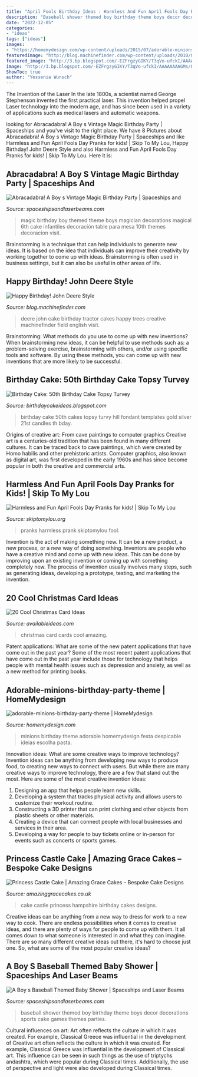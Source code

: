 ```yaml
---
title: "April Fools Birthday Ideas : Harmless And Fun April Fools Day Pranks for Kids!"
description: "Baseball shower themed boy birthday theme boys decor decorations sports cake games themes parties"
date: "2022-12-05"
categories:
- "ideas"
tags: ["ideas"]
images:
- "https://homemydesign.com/wp-content/uploads/2015/07/adorable-minions-birthday-party-theme.jpg"
featuredImage: "http://blog.machinefinder.com/wp-content/uploads/2010/04/2529962667_ca9d911728_b.jpg"
featured_image: "http://3.bp.blogspot.com/-EZFrgzyGIKY/T3qVo-ufckI/AAAAAAAAGMs/F2wDwLYOYhM/s1600/black-white-50-birhtday-cake.jpg"
image: "http://3.bp.blogspot.com/-EZFrgzyGIKY/T3qVo-ufckI/AAAAAAAAGMs/F2wDwLYOYhM/s1600/black-white-50-birhtday-cake.jpg"
ShowToc: true
author: "Yessenia Wunsch"
---
```



The Invention of the Laser
In the late 1800s, a scientist named George Stephenson invented the first practical laser. This invention helped propel Laser technology into the modern age, and has since been used in a variety of applications such as medical lasers and automatic weapons.

	

		
looking for Abracadabra! A Boy s Vintage Magic Birthday Party | Spaceships and you've visit to the right place. We have 8 Pictures about Abracadabra! A Boy s Vintage Magic Birthday Party | Spaceships and like Harmless and Fun April Fools Day Pranks for kids! | Skip To My Lou, Happy Birthday! John Deere Style and also Harmless and Fun April Fools Day Pranks for kids! | Skip To My Lou. Here it is:
		
    
## Abracadabra! A Boy S Vintage Magic Birthday Party | Spaceships And

<img loading=lazy src="http://spaceshipsandlaserbeams.com/wp-content/uploads/2015/09/vintage-magic-birthday-party-ideas-boys.jpg" onerror="this.onerror=null;this.src='https://tse1.mm.bing.net/th?id=OIP.i9nmtkxMjOFpK1XlXmd2rwHaLH&amp;pid=15.1';" alt="Abracadabra! A Boy s Vintage Magic Birthday Party | Spaceships and">

_Source: spaceshipsandlaserbeams.com_

>magic birthday boy themed theme boys magician decorations magical 6th cake infantiles decoración table para mesa 10th themes decoracion visit. 

	

Brainstorming is a technique that can help individuals to generate new ideas. It is based on the idea that individuals can improve their creativity by working together to come up with ideas. Brainstorming is often used in business settings, but it can also be useful in other areas of life.

    
## Happy Birthday! John Deere Style

<img loading=lazy src="http://blog.machinefinder.com/wp-content/uploads/2010/04/2529962667_ca9d911728_b.jpg" onerror="this.onerror=null;this.src='https://tse3.mm.bing.net/th?id=OIP.AysJ2IdVfTJ2eMizu6CagQHaFj&amp;pid=15.1';" alt="Happy Birthday! John Deere Style">

_Source: blog.machinefinder.com_

>deere john cake birthday tractor cakes happy trees creative machinefinder field english visit. 

	

Brainstorming: What methods do you use to come up with new inventions?
When brainstorming new ideas, it can be helpful to use methods such as: a problem-solving exercise, brainstorming with others, and/or using specific tools and software. By using these methods, you can come up with new inventions that are more likely to be successful.

    
## Birthday Cake: 50th Birthday Cake Topsy Turvey

<img loading=lazy src="http://3.bp.blogspot.com/-EZFrgzyGIKY/T3qVo-ufckI/AAAAAAAAGMs/F2wDwLYOYhM/s1600/black-white-50-birhtday-cake.jpg" onerror="this.onerror=null;this.src='https://tse2.mm.bing.net/th?id=OIP.l410IMAU7PXrFbRCINMT9gAAAA&amp;pid=15.1';" alt="Birthday Cake: 50th Birthday Cake Topsy Turvey">

_Source: birthdaycakeideas.blogspot.com_

>birthday cake 50th cakes topsy turvy hill fondant templates gold silver 21st candles th bday. 

	

Origins of creative art: From cave paintings to computer graphics
Creative art is a centuries-old tradition that has been found in many different cultures. It can be traced back to cave paintings, which were created by Homo habilis and other prehistoric artists. Computer graphics, also known as digital art, was first developed in the early 1960s and has since become popular in both the creative and commercial arts.

    
## Harmless And Fun April Fools Day Pranks for Kids! | Skip To My Lou

<img loading=lazy src="http://www.skiptomylou.org/wp-content/uploads/2014/03/april-fools-for-kids-1.jpg" onerror="this.onerror=null;this.src='https://tse2.mm.bing.net/th?id=OIP.8OjxnwrztxjrcvCyooFV3wHaKl&amp;pid=15.1';" alt="Harmless and Fun April Fools Day Pranks for kids! | Skip To My Lou">

_Source: skiptomylou.org_

>pranks harmless prank skiptomylou fool. 

	

Invention is the act of making something new. It can be a new product, a new process, or a new way of doing something. Inventors are people who have a creative mind and come up with new ideas. This can be done by improving upon an existing invention or coming up with something completely new. The process of invention usually involves many steps, such as generating ideas, developing a prototype, testing, and marketing the invention.

    
## 20 Cool Christmas Card Ideas

<img loading=lazy src="http://availableideas.com/wp-content/uploads/2015/11/Christmas-Card-Inspirations-1.jpg" onerror="this.onerror=null;this.src='https://tse1.mm.bing.net/th?id=OIP.KEWejazCiDzPzAE6jdkd3gHaFj&amp;pid=15.1';" alt="20 Cool Christmas Card Ideas">

_Source: availableideas.com_

>christmas card cards cool amazing. 

	

Patent applications: What are some of the new patent applications that have come out in the past year?
Some of the most recent patent applications that have come out in the past year include those for technology that helps people with mental health issues such as depression and anxiety, as well as a new method for printing books.

    
## Adorable-minions-birthday-party-theme | HomeMydesign

<img loading=lazy src="https://homemydesign.com/wp-content/uploads/2015/07/adorable-minions-birthday-party-theme.jpg" onerror="this.onerror=null;this.src='https://tse3.mm.bing.net/th?id=OIP.VOl28dhqPiuXuyYj9p6HgQHaOI&amp;pid=15.1';" alt="adorable-minions-birthday-party-theme | HomeMydesign">

_Source: homemydesign.com_

>minions birthday theme adorable homemydesign festa despicable ideias escolha pasta. 

	

Innovation ideas: What are some creative ways to improve technology?
Invention ideas can be anything from developing new ways to produce food, to creating new ways to connect with users. But while there are many creative ways to improve technology, there are a few that stand out the most. Here are some of the most creative invention ideas:
1. Designing an app that helps people learn new skills.
2. Developing a system that tracks physical activity and allows users to customize their workout routine.
3. Constructing a 3D printer that can print clothing and other objects from plastic sheets or other materials.
4. Creating a device that can connect people with local businesses and services in their area.
5. Developing a way for people to buy tickets online or in-person for events such as concerts or sports games.

    
## Princess Castle Cake | Amazing Grace Cakes – Bespoke Cake Designs

<img loading=lazy src="https://www.amazinggracecakes.co.uk/hampshire/wp-content/uploads/2016/12/IMG_20161127_094203201.jpg" onerror="this.onerror=null;this.src='https://tse3.mm.bing.net/th?id=OIP.XpNgyMY7jBKFw8Vr94CabQHaNK&amp;pid=15.1';" alt="Princess Castle Cake | Amazing Grace Cakes – Bespoke Cake Designs">

_Source: amazinggracecakes.co.uk_

>cake castle princess hampshire birthday cakes designs. 

	

Creative ideas can be anything from a new way to dress for work to a new way to cook. There are endless possibilities when it comes to creative ideas, and there are plenty of ways for people to come up with them. It all comes down to what someone is interested in and what they can imagine. There are so many different creative ideas out there, it's hard to choose just one. So, what are some of the most popular creative ideas?

    
## A Boy S Baseball Themed Baby Shower | Spaceships And Laser Beams

<img loading=lazy src="https://spaceshipsandlaserbeams.com/wp-content/uploads/2015/09/boys-baseball-themed-baby-shower-ideas.jpg" onerror="this.onerror=null;this.src='https://tse4.mm.bing.net/th?id=OIP.Wlvc6REBnLUjucq224kDzwHaKl&amp;pid=15.1';" alt="A Boy s Baseball Themed Baby Shower | Spaceships and Laser Beams">

_Source: spaceshipsandlaserbeams.com_

>baseball shower themed boy birthday theme boys decor decorations sports cake games themes parties. 

	

Cultural influences on art: Art often reflects the culture in which it was created. For example, Classical Greece was influential in the development of
Creative art often reflects the culture in which it was created. For example, Classical Greece was influential in the development of Classical art. This influence can be seen in such things as the use of triptychs andashtra, which were popular during Classical times. Additionally, the use of perspective and light were also developed during Classical times.

